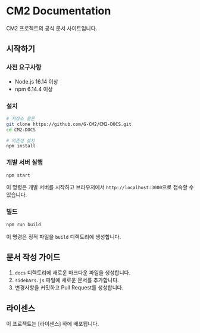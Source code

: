 # CM2 Documentation

CM2 프로젝트의 공식 문서 사이트입니다.

## 시작하기

### 사전 요구사항

- Node.js 16.14 이상
- npm 6.14.4 이상

### 설치

```bash
# 저장소 클론
git clone https://github.com/G-CM2/CM2-DOCS.git
cd CM2-DOCS

# 의존성 설치
npm install
```

### 개발 서버 실행

```bash
npm start
```

이 명령은 개발 서버를 시작하고 브라우저에서 `http://localhost:3000`으로 접속할 수 있습니다.

### 빌드

```bash
npm run build
```

이 명령은 정적 파일을 `build` 디렉토리에 생성합니다.

## 문서 작성 가이드

1. `docs` 디렉토리에 새로운 마크다운 파일을 생성합니다.
2. `sidebars.js` 파일에 새로운 문서를 추가합니다.
3. 변경사항을 커밋하고 Pull Request를 생성합니다.

## 라이센스

이 프로젝트는 [라이센스] 하에 배포됩니다.
